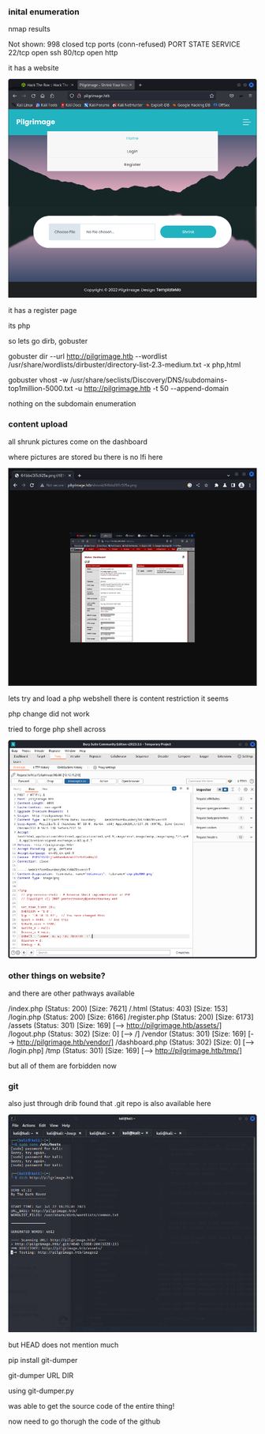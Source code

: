 ### inital enumeration

nmap results

Not shown: 998 closed tcp ports (conn-refused)
PORT   STATE SERVICE
22/tcp open  ssh
80/tcp open  http


it has a website

![](20230722182338.png)

it has a register page

its php

so lets go dirb, gobuster

gobuster dir --url http://pilgrimage.htb --wordlist /usr/share/wordlists/dirbuster/directory-list-2.3-medium.txt -x php,html

gobuster vhost -w /usr/share/seclists/Discovery/DNS/subdomains-top1million-5000.txt -u http://pilgrimage.htb -t 50 --append-domain

nothing on the subdomain enumeration

### content upload

all shrunk pictures come on the dashboard

where pictures are stored bu there is no lfi here

![](20230722183802.png)

lets try and load a php webshell
there is content restriction it seems

php change did not work


tried to forge  php shell across

![](20230722185519.png)


### other things on website?

and there are other pathways available

/index.php            (Status: 200) [Size: 7621]
/.html                (Status: 403) [Size: 153]
/login.php            (Status: 200) [Size: 6166]
/register.php         (Status: 200) [Size: 6173]
/assets               (Status: 301) [Size: 169] [--> http://pilgrimage.htb/assets/]
/logout.php           (Status: 302) [Size: 0] [--> /]
/vendor               (Status: 301) [Size: 169] [--> http://pilgrimage.htb/vendor/]
/dashboard.php        (Status: 302) [Size: 0] [--> /login.php]
/tmp                  (Status: 301) [Size: 169] [--> http://pilgrimage.htb/tmp/]

but all of them are forbidden now

### git

also just through drib found that .git repo is also available here

![](20230722184304.png)

but HEAD does not mention much

pip install git-dumper

git-dumper URL DIR

using git-dumper.py

was able to get the source code of the entire thing!

now need to go thorugh the code of the github






